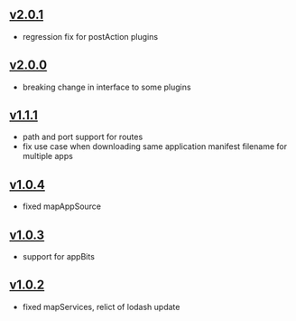 ## [v2.0.1](https://github.com/push2cloud/compiler/compare/v2.0.0...v2.0.1)
- regression fix for postAction plugins

## [v2.0.0](https://github.com/push2cloud/compiler/compare/v1.1.1...v2.0.0)
- breaking change in interface to some plugins

## [v1.1.1](https://github.com/push2cloud/compiler/compare/v1.0.4...v1.1.1)
- path and port support for routes
- fix use case when downloading same application manifest filename for multiple apps

## [v1.0.4](https://github.com/push2cloud/compiler/compare/v1.0.3...v1.0.4)
- fixed mapAppSource

## [v1.0.3](https://github.com/push2cloud/compiler/compare/v1.0.2...v1.0.3)
- support for appBits

## [v1.0.2](https://github.com/push2cloud/compiler/compare/v1.0.1...v1.0.2)
- fixed mapServices, relict of lodash update

